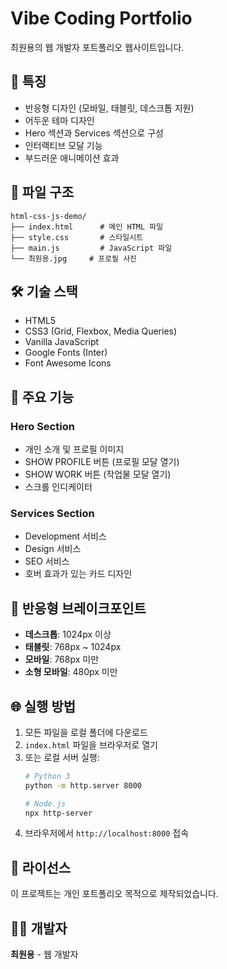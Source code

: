 # Vibe Coding Portfolio

최원용의 웹 개발자 포트폴리오 웹사이트입니다.

## 🚀 특징

- 반응형 디자인 (모바일, 태블릿, 데스크톱 지원)
- 어두운 테마 디자인
- Hero 섹션과 Services 섹션으로 구성
- 인터랙티브 모달 기능
- 부드러운 애니메이션 효과

## 📁 파일 구조

```
html-css-js-demo/
├── index.html      # 메인 HTML 파일
├── style.css       # 스타일시트
├── main.js         # JavaScript 파일
└── 최원용.jpg     # 프로필 사진
```

## 🛠️ 기술 스택

- HTML5
- CSS3 (Grid, Flexbox, Media Queries)
- Vanilla JavaScript
- Google Fonts (Inter)
- Font Awesome Icons

## 🎨 주요 기능

### Hero Section
- 개인 소개 및 프로필 이미지
- SHOW PROFILE 버튼 (프로필 모달 열기)
- SHOW WORK 버튼 (작업물 모달 열기)
- 스크롤 인디케이터

### Services Section
- Development 서비스
- Design 서비스
- SEO 서비스
- 호버 효과가 있는 카드 디자인

## 📱 반응형 브레이크포인트

- **데스크톱**: 1024px 이상
- **태블릿**: 768px ~ 1024px
- **모바일**: 768px 미만
- **소형 모바일**: 480px 미만

## 🌐 실행 방법

1. 모든 파일을 로컬 폴더에 다운로드
2. `index.html` 파일을 브라우저로 열기
3. 또는 로컬 서버 실행:
   ```bash
   # Python 3
   python -m http.server 8000
   
   # Node.js
   npx http-server
   ```
4. 브라우저에서 `http://localhost:8000` 접속

## 📝 라이선스

이 프로젝트는 개인 포트폴리오 목적으로 제작되었습니다.

## 👨‍💻 개발자

**최원용** - 웹 개발자
